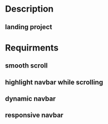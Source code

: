 # Description 
## landing project 
# Requirments
## smooth scroll
## highlight navbar while scrolling 
## dynamic navbar
## responsive navbar 

